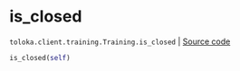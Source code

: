 # is_closed
`toloka.client.training.Training.is_closed` | [Source code](https://github.com/Toloka/toloka-kit/blob/v1.2.3/src/client/training.py#L120)

```python
is_closed(self)
```

